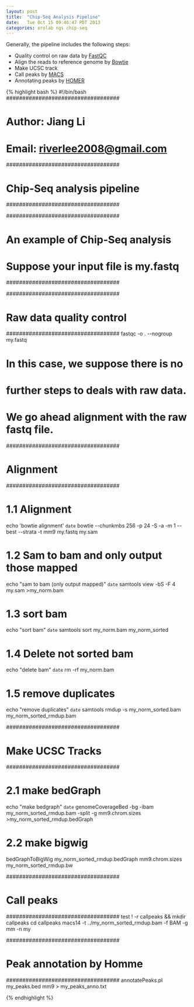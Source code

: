 ```yaml
---
layout: post
title:  "Chip-Seq Analysis Pipeline"
date:   Tue Oct 15 09:46:47 PDT 2013
categories: orolab ngs chip-seq
---
```


Generally, the pipeline includes the following steps:

* Quality control on raw data by [FastQC][fastqc]
* Align the reads to reference genome by [Bowtie][bowtie]
* Make UCSC track
* Call peaks by [MACS][macs]
* Annotating peaks by [HOMER][homer]

[fastqc]:  http://www.bioinformatics.babraham.ac.uk/projects/fastqc/
[bowtie]:  http://bowtie-bio.sourceforge.net/index.shtml
[macs]:    http://liulab.dfci.harvard.edu/MACS/
[homer]:   http://biowhat.ucsd.edu/homer/ngs/

{% highlight bash %}
#!/bin/bash
###################################
# Author: Jiang Li
# Email:  riverlee2008@gmail.com
###################################
# Chip-Seq analysis pipeline
###################################

###################################
# An example of Chip-Seq analysis
# Suppose your input file is my.fastq
###################################

###################################
# Raw data quality control
###################################
fastqc -o . --nogroup my.fastq
# In this case, we suppose there is no
# further steps to deals with raw data.
# We go ahead alignment with the raw fastq file.

###################################
# Alignment
###################################
# 1.1 Alignment 
 echo 'bowtie alignment' `date`
 bowtie --chunkmbs 256 -p 24 -S -a -m 1 --best --strata -t mm9 my.fastq my.sam 

# 1.2 Sam to bam and only output those mapped
echo "sam to bam (only output mapped)" `date`
samtools view -bS  -F 4 my.sam >my_norm.bam

# 1.3 sort bam
echo "sort bam" `date`
samtools sort my_norm.bam my_norm_sorted

# 1.4 Delete not sorted bam
echo "delete bam" `date`
rm -rf my_norm.bam

# 1.5 remove duplicates
echo "remove duplicates" `date`
samtools rmdup -s my_norm_sorted.bam my_norm_sorted_rmdup.bam

###################################
# Make UCSC Tracks
###################################
# 2.1 make bedGraph
echo "make bedgraph" `date`
genomeCoverageBed -bg -ibam my_norm_sorted_rmdup.bam -split -g mm9.chrom.sizes >my_norm_sorted_rmdup.bedGraph

# 2.2 make bigwig
bedGraphToBigWig my_norm_sorted_rmdup.bedGraph mm9.chrom.sizes my_norm_sorted_rmdup.bw

###################################
# Call peaks
###################################
test ! -r callpeaks && mkdir callpeaks
cd callpeaks
macs14 -t ../my_norm_sorted_rmdup.bam -f BAM -g mm -n my

###################################
# Peak annotation by Homme
###################################
annotatePeaks.pl my_peaks.bed mm9 > my_peaks_anno.txt

{% endhighlight %}

